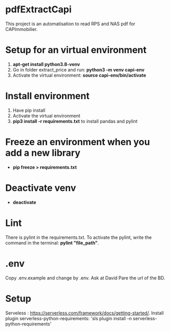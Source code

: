 # pdfExtractCapi
This project is an automatisation to read RPS and NAS pdf for CAPImmobilier.

# Setup for an virtual environment
1. **apt-get install python3.8-venv**
2. Go in folder extract_price and run: **python3 -m venv capi-env**
3. Activate the virtual environment: **source capi-env/bin/activate**

# Install environment
1. Have pip install
2. Activate the virtual environment
3. **pip3 install -r requirements.txt** to install pandas and pylint

# Freeze an environment when you add a new library
- **pip freeze > requirements.txt**

# Deactivate venv
- **deactivate**

# Lint
There is pylint in the requirements.txt. To activate the pylint, write the command in the terminal: **pylint "file_path"**.

# .env
Copy .env.example and change by .env. Ask at David Pare the url of the BD.

# Setup
Serveless : https://serverless.com/framework/docs/getting-started/.
Install plugin serverless-python-requirements: 'sls plugin install -n serverless-python-requirements'


